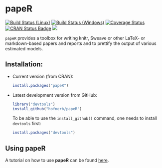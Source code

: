papeR
=====

[![Build Status (Linux)](https://travis-ci.org/hofnerb/papeR.svg?branch=master)](https://travis-ci.org/hofnerb/papeR)
[![Build Status (Windows)](https://ci.appveyor.com/api/projects/status/t58j1j2hygy6evst/branch/master?svg=true)](https://ci.appveyor.com/project/hofnerb/paper/branch/master)
[![Coverage Status](https://coveralls.io/repos/hofnerb/papeR/badge.svg?branch=master&service=github)](https://coveralls.io/github/hofnerb/papeR?branch=master)
[![CRAN Status Badge](http://www.r-pkg.org/badges/version/papeR)](http://cran.r-project.org/package=papeR)
[![](http://cranlogs.r-pkg.org/badges/papeR)](http://cran.rstudio.com/web/packages/papeR/index.html)

`papeR`  provides a toolbox for writing knitr, Sweave or other LaTeX- or markdown-based papers and reports and to prettify the output of various estimated models.

## Installation:

- Current version (from CRAN):

  ```r
  install.packages("papeR")
  ```

- Latest development version from GitHub:

  ```r
  library("devtools")
  install_github("hofnerb/papeR")
  ```

  To be able to use the `install_github()` command, one needs to install `devtools` first:

  ```r
  install.packages("devtools")
  ```

## Using papeR

A tutorial on how to use **papeR** can be found [here](https://github.com/hofnerb/RR_Course/blob/master/Using_papeR.md).
